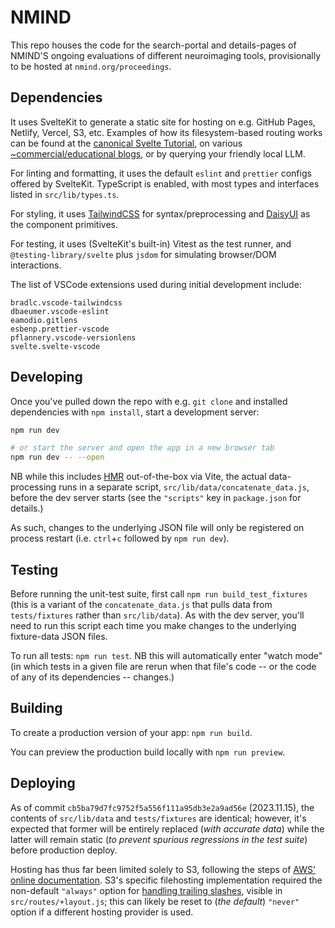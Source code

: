 # NMIND

This repo houses the code for the search-portal and details-pages of NMIND'S ongoing evaluations of different neuroimaging tools, provisionally to be hosted at `nmind.org/proceedings`.

## Dependencies

It uses SvelteKit to generate a static site for hosting on e.g. GitHub Pages, Netlify, Vercel, S3, etc. Examples of how its filesystem-based routing works can be found at the [canonical Svelte Tutorial](https://learn.svelte.dev/tutorial/layouts), on various [~commercial/educational blogs](https://egghead.io/blog/learn-sveltekit-part-2-routing-in-sveltekit), or by querying your friendly local LLM.

For linting and formatting, it uses the default `eslint` and `prettier` configs offered by SvelteKit. TypeScript is enabled, with most types and interfaces listed in `src/lib/types.ts`.

For styling, it uses [TailwindCSS](https://tailwindcss.com/) for syntax/preprocessing and [DaisyUI](https://daisyui.com/) as the component primitives.

For testing, it uses (SvelteKit's built-in) Vitest as the test runner, and `@testing-library/svelte` plus `jsdom` for simulating browser/DOM interactions.

The list of VSCode extensions used during initial development include:
```
bradlc.vscode-tailwindcss
dbaeumer.vscode-eslint
eamodio.gitlens
esbenp.prettier-vscode
pflannery.vscode-versionlens
svelte.svelte-vscode
```

## Developing

Once you've pulled down the repo with e.g. `git clone` and installed dependencies with `npm install`, start a development server:

```bash
npm run dev

# or start the server and open the app in a new browser tab
npm run dev -- --open
```

NB while this includes [HMR](https://vitejs.dev/guide/why.html#slow-updates) out-of-the-box via Vite, the actual data-processing runs in a separate script, `src/lib/data/concatenate_data.js`, before the dev server starts (see the `"scripts"` key in `package.json` for details.) 

As such, changes to the underlying JSON file will only be registered on process restart (i.e. `ctrl`+`c` followed by `npm run dev`).

## Testing

Before running the unit-test suite, first call `npm run build_test_fixtures` (this is a variant of the `concatenate_data.js` that pulls data from `tests/fixtures` rather than `src/lib/data`). As with the dev server, you'll need to run this script each time you make changes to the underlying fixture-data JSON files.

To run all tests: `npm run test`. NB this will automatically enter "watch mode" (in which tests in a given file are rerun when that file's code -- or the code of any of its dependencies -- changes.)

## Building

To create a production version of your app: `npm run build`.

You can preview the production build locally with `npm run preview`.

## Deploying

As of commit `cb5ba79d7fc9752f5a556f111a95db3e2a9ad56e` (2023.11.15), the contents of `src/lib/data` and `tests/fixtures` are identical; however, it's expected that former will be entirely replaced (_with accurate data_) while the latter will remain static (_to prevent spurious regressions in the test suite_) before production deploy.

Hosting has thus far been limited solely to S3, following the steps of [AWS' online documentation](https://docs.aws.amazon.com/AmazonS3/latest/userguide/WebsiteHosting.html). S3's specific filehosting implementation required the non-default `"always"` option for [handling trailing slashes](https://learn.svelte.dev/tutorial/trailingslash), visible in `src/routes/+layout.js`; this can likely be reset to (_the default_) `"never"` option if a different hosting provider is used.
